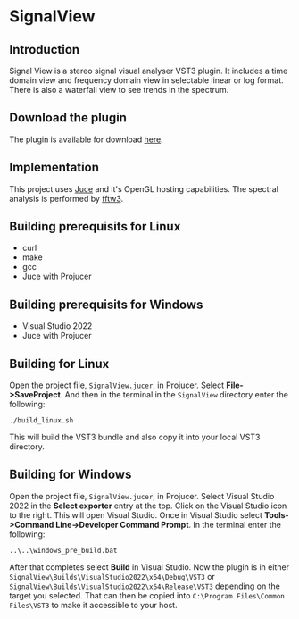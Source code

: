 # SignalView

## Introduction

Signal View is a stereo signal visual analyser VST3 plugin.
It includes a time domain view and frequency domain view in selectable
linear or log format. There is also a waterfall view to see trends in
the spectrum.

## Download the plugin

The plugin is available for download [here](https://www.twkrause.ca).

## Implementation

This project uses [Juce](https://juce.com/) and it's OpenGL hosting capabilities.
The spectral analysis is performed by [fftw3](https://www.fftw.org/).

## Building prerequisits for Linux

- curl
- make
- gcc
- Juce with Projucer

## Building prerequisits for Windows

- Visual Studio 2022
- Juce with Projucer

## Building for Linux

Open the project file, `SignalView.jucer`, in Projucer. Select **File->SaveProject**.
And then in the terminal in the `SignalView` directory enter the following:

    ./build_linux.sh

This will build the VST3 bundle and also copy it into your local
VST3 directory.

## Building for Windows

Open the project file, `SignalView.jucer`, in Projucer.
Select Visual Studio 2022 in the **Select exporter** entry at the top.
Click on the Visual Studio icon to the right. This will open Visual Studio. Once in Visual Studio select 
**Tools->Command Line->Developer Command Prompt**. In the terminal enter the following:

    ..\..\windows_pre_build.bat

After that completes select **Build** in Visual Studio. Now the plugin is in either 
`SignalView\Builds\VisualStudio2022\x64\Debug\VST3` 
or `SignalView\Builds\VisualStudio2022\x64\Release\VST3` 
depending on the target you selected. That can then be copied
into `C:\Program Files\Common Files\VST3` to make it accessible to your host.
